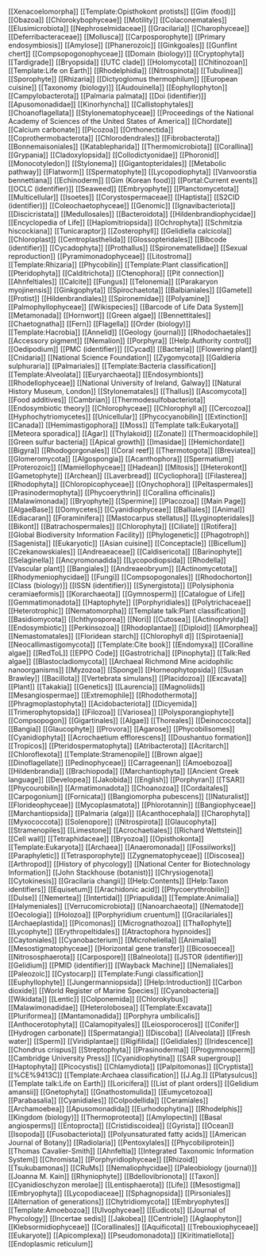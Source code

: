 [[Xenacoelomorpha]]
[[Template:Opisthokont protists]]
[[Gim (food)]]
[[Obazoa]]
[[Chlorokybophyceae]]
[[Motility]]
[[Colaconematales]]
[[Elusimicrobiota]]
[[Nephroselmidaceae]]
[[Gracilaria]]
[[Charophyceae]]
[[Deferribacteraceae]]
[[Mollusca]]
[[Carposporophyte]]
[[Primary endosymbiosis]]
[[Amylose]]
[[Phanerozoic]]
[[Ginkgoales]]
[[Gunflint chert]]
[[Compsopogonophyceae]]
[[Domain (biology)]]
[[Cryptophyta]]
[[Tardigrade]]
[[Bryopsida]]
[[UTC clade]]
[[Holomycota]]
[[Chitinozoan]]
[[Template:Life on Earth]]
[[Rhodelphidia]]
[[Nitrospinota]]
[[Tubulinea]]
[[Sporophyte]]
[[Rhizaria]]
[[Dictyoglomus thermophilum]]
[[European cuisine]]
[[Taxonomy (biology)]]
[[Audouinella]]
[[Eophyllophyton]]
[[Campylobacterota]]
[[Palmaria palmata]]
[[Doi (identifier)]]
[[Apusomonadidae]]
[[Kinorhyncha]]
[[Callistophytales]]
[[Choanoflagellata]]
[[Stylonematophyceae]]
[[Proceedings of the National Academy of Sciences of the United States of America]]
[[Chordate]]
[[Calcium carbonate]]
[[Picozoa]]
[[Orthonectida]]
[[Coprothermobacterota]]
[[Chlorodendrales]]
[[Fibrobacterota]]
[[Bonnemaisoniales]]
[[Katablepharida]]
[[Thermomicrobiota]]
[[Corallina]]
[[Grypania]]
[[Cladoxylopsida]]
[[Collodictyonidae]]
[[Phoronid]]
[[Monocotyledon]]
[[Stylonema]]
[[Gigantopteridales]]
[[Metabolic pathway]]
[[Flatworm]]
[[Spermatophyte]]
[[Lycopodiophyta]]
[[Vanvoorstia bennettiana]]
[[Echinoderm]]
[[Gim (Korean food)]]
[[Portal:Current events]]
[[OCLC (identifier)]]
[[Seaweed]]
[[Embryophyte]]
[[Planctomycetota]]
[[Multicellular]]
[[Isoetes]]
[[Corystospermaceae]]
[[Haptista]]
[[S2CID (identifier)]]
[[Coleochaetophyceae]]
[[Genomic]]
[[Ignavibacteriota]]
[[Discicristata]]
[[Medullosales]]
[[Bacteroidota]]
[[Hildenbrandiophycidae]]
[[Encyclopedia of Life]]
[[Haplomitriopsida]]
[[Ochrophyta]]
[[Schmitzia hiscockiana]]
[[Tunicaraptor]]
[[Zosterophyll]]
[[Gelidiella calcicola]]
[[Chloroplast]]
[[Centroplasthelida]]
[[Glossopteridales]]
[[Bibcode (identifier)]]
[[Cycadophyta]]
[[Prothallus]]
[[Spironematellidae]]
[[Sexual reproduction]]
[[Pyramimonadophyceae]]
[[Litostroma]]
[[Template:Rhizaria]]
[[Phycobilin]]
[[Template:Plant classification]]
[[Pteridophyta]]
[[Calditrichota]]
[[Ctenophora]]
[[Pit connection]]
[[Ahnfeltiales]]
[[Calcite]]
[[Fungus]]
[[Telonemia]]
[[Parakaryon myojinensis]]
[[Ginkgophyta]]
[[Spirochaetota]]
[[Balbianiales]]
[[Gamete]]
[[Protist]]
[[Hildenbrandiales]]
[[Spironemidae]]
[[Polyamine]]
[[Palmophyllophyceae]]
[[Wikispecies]]
[[Barcode of Life Data System]]
[[Metamonada]]
[[Hornwort]]
[[Green algae]]
[[Bennettitales]]
[[Chaetognatha]]
[[Fern]]
[[Flagella]]
[[Order (biology)]]
[[Template:Hacrobia]]
[[Annelid]]
[[Geology (journal)]]
[[Rhodochaetales]]
[[Accessory pigment]]
[[Nemalion]]
[[Porphyra]]
[[Help:Authority control]]
[[Oedipodium]]
[[PMC (identifier)]]
[[Cycad]]
[[Bacteria]]
[[Flowering plant]]
[[Cnidaria]]
[[National Science Foundation]]
[[Zygomycota]]
[[Galdieria sulphuraria]]
[[Palmariales]]
[[Template:Bacteria classification]]
[[Template:Alveolata]]
[[Euryarchaeota]]
[[Endosymbionts]]
[[Rhodellophyceae]]
[[National University of Ireland, Galway]]
[[Natural History Museum, London]]
[[Stylonematales]]
[[Thallus]]
[[Ascomycota]]
[[Food additives]]
[[Cambrian]]
[[Thermodesulfobacteriota]]
[[Endosymbiotic theory]]
[[Chlorophyceae]]
[[Chlorophyll a]]
[[Cercozoa]]
[[Hyphochytriomycetes]]
[[Unicellular]]
[[Phycocyanobilin]]
[[Extinction]]
[[Canada]]
[[Hemimastigophora]]
[[Moss]]
[[Template talk:Eukaryota]]
[[Meteora sporadica]]
[[Agar]]
[[Thylakoid]]
[[Zonate]]
[[Thermoacidophile]]
[[Green sulfur bacteria]]
[[Apical growth]]
[[Imasidae]]
[[Hemichordate]]
[[Bigyra]]
[[Rhodogorgonales]]
[[Coral reef]]
[[Thermotogota]]
[[Breviatea]]
[[Glomeromycota]]
[[Algospongia]]
[[Acanthophora]]
[[Spermatium]]
[[Proterozoic]]
[[Mamiellophyceae]]
[[Hadean]]
[[Mitosis]]
[[Heterokont]]
[[Gametophyte]]
[[Archean]]
[[Laverbread]]
[[Cycliophora]]
[[Filasterea]]
[[Rhodophyta]]
[[Chloropicophyceae]]
[[Onychophora]]
[[Peltaspermales]]
[[Prasinodermophyta]]
[[Phycoerythrin]]
[[Corallina officinalis]]
[[Malawimonada]]
[[Bryophyte]]
[[Spermine]]
[[Placozoa]]
[[Main Page]]
[[AlgaeBase]]
[[Oomycetes]]
[[Cyanidiophyceae]]
[[Balliales]]
[[Animal]]
[[Ediacaran]]
[[Foraminifera]]
[[Mastocarpus stellatus]]
[[Lyginopteridales]]
[[Bikont]]
[[Batrachospermales]]
[[Chlorophyta]]
[[Ciliate]]
[[Rotifera]]
[[Global Biodiversity Information Facility]]
[[Phylogenetic]]
[[Phagotroph]]
[[Sagenista]]
[[Eukaryotic]]
[[Asian cuisine]]
[[Conceptacle]]
[[Bicellum]]
[[Czekanowskiales]]
[[Andreaeaceae]]
[[Caldisericota]]
[[Barinophyte]]
[[Selaginella]]
[[Ancyromonadida]]
[[Lycopodiopsida]]
[[Rhodella]]
[[Vascular plant]]
[[Bangiales]]
[[Andreaeobryum]]
[[Actinomycetota]]
[[Rhodymeniophycidae]]
[[Fungi]]
[[Compsopogonales]]
[[Rhodochorton]]
[[Class (biology)]]
[[ISSN (identifier)]]
[[Synergistota]]
[[Polysiphonia ceramiaeformis]]
[[Korarchaeota]]
[[Gymnosperm]]
[[Catalogue of Life]]
[[Gemmatimonadota]]
[[Haptophyte]]
[[Porphyridiales]]
[[Polytrichaceae]]
[[Heterotrophic]]
[[Nematomorpha]]
[[Template talk:Plant classification]]
[[Basidiomycota]]
[[Ichthyosporea]]
[[Nori]]
[[Cutosea]]
[[Actinophryida]]
[[Endosymbiotic]]
[[Perkinsozoa]]
[[Rhodoplantae]]
[[Diploid]]
[[Amorphea]]
[[Nemastomatales]]
[[Floridean starch]]
[[Chlorophyll d]]
[[Spirotaenia]]
[[Neocallimastigomycota]]
[[Template:Cite book]]
[[Endomyxa]]
[[Coralline algae]]
[[RedToL]]
[[EPPO Code]]
[[Gastrotricha]]
[[Pinophyta]]
[[Talk:Red algae]]
[[Blastocladiomycota]]
[[Archaeal Richmond Mine acidophilic nanoorganisms]]
[[Myzozoa]]
[[Sponge]]
[[Horneophytopsida]]
[[Susan Brawley]]
[[Bacillota]]
[[Vertebrata simulans]]
[[Placidozoa]]
[[Excavata]]
[[Plant]]
[[Takakia]]
[[Genetics]]
[[Laurencia]]
[[Magnoliids]]
[[Mesangiospermae]]
[[Extremophile]]
[[Rhodothermota]]
[[Phragmoplastophyta]]
[[Acidobacteriota]]
[[Dicyemida]]
[[Trimerophytopsida]]
[[Filozoa]]
[[Variosea]]
[[Polysporangiophyte]]
[[Compsopogon]]
[[Gigartinales]]
[[Algae]]
[[Thoreales]]
[[Deinococcota]]
[[Bangia]]
[[Glaucophyte]]
[[Provora]]
[[Agarose]]
[[Phycobilisomes]]
[[Cyanidiophyta]]
[[Acrochaetium efflorescens]]
[[Doushantuo formation]]
[[Tropicos]]
[[Pteridospermatophyta]]
[[Atribacterota]]
[[Acritarch]]
[[Chloroflexota]]
[[Template:Stramenopile]]
[[Brown algae]]
[[Dinoflagellate]]
[[Pedinophyceae]]
[[Carrageenan]]
[[Amoebozoa]]
[[Hildenbrandia]]
[[Brachiopoda]]
[[Marchantiophyta]]
[[Ancient Greek language]]
[[Developea]]
[[Jakobida]]
[[English]]
[[Porphyran]]
[[TSAR]]
[[Phycourobilin]]
[[Armatimonadota]]
[[Choanozoa]]
[[Cordaitales]]
[[Carpogonium]]
[[Fornicata]]
[[Bangiomorpha pubescens]]
[[INaturalist]]
[[Florideophyceae]]
[[Mycoplasmatota]]
[[Phlorotannin]]
[[Bangiophyceae]]
[[Marchantiopsida]]
[[Palmaria (alga)]]
[[Acanthocephala]]
[[Charophyta]]
[[Myxococcota]]
[[Solenopore]]
[[Nitrospirota]]
[[Glaucophyta]]
[[Stramenopiles]]
[[Limestone]]
[[Acrochaetiales]]
[[Richard Wettstein]]
[[Cell wall]]
[[Tetraphidaceae]]
[[Bryozoa]]
[[Opisthokonta]]
[[Template:Eukaryota]]
[[Archaea]]
[[Anaeromonada]]
[[Fossilworks]]
[[Paraphyletic]]
[[Tetrasporophyte]]
[[Zygnematophyceae]]
[[Discosea]]
[[Arthropod]]
[[History of phycology]]
[[National Center for Biotechnology Information]]
[[John Stackhouse (botanist)]]
[[Chrysiogenota]]
[[Cytokinesis]]
[[Gracilaria changii]]
[[Help:Contents]]
[[Help:Taxon identifiers]]
[[Equisetum]]
[[Arachidonic acid]]
[[Phycoerythrobilin]]
[[Dulse]]
[[Nemertea]]
[[Intertidal]]
[[Priapulida]]
[[Template:Animalia]]
[[Halymeniales]]
[[Verrucomicrobiota]]
[[Nanoarchaeota]]
[[Nematode]]
[[Oecologia]]
[[Holozoa]]
[[Porphyridium cruentum]]
[[Gracilariales]]
[[Archaeplastida]]
[[Picomonas]]
[[Micrognathozoa]]
[[Thallophyte]]
[[Lycophyte]]
[[Erythropeltidales]]
[[Atractophora hypnoides]]
[[Caytoniales]]
[[Cyanobacterium]]
[[Microheliella]]
[[Animalia]]
[[Mesostigmatophyceae]]
[[Horizontal gene transfer]]
[[Bicosoecea]]
[[Nitrososphaerota]]
[[Carpospore]]
[[Balneolota]]
[[JSTOR (identifier)]]
[[Gelidium]]
[[PMID (identifier)]]
[[Wayback Machine]]
[[Nemaliales]]
[[Paleozoic]]
[[Cystocarp]]
[[Template:Fungi classification]]
[[Euphyllophyte]]
[[Jungermanniopsida]]
[[Help:Introduction]]
[[Carbon dioxide]]
[[World Register of Marine Species]]
[[Cyanobacteria]]
[[Wikidata]]
[[Lentic]]
[[Colponemida]]
[[Chlorokybus]]
[[Malawimonadidae]]
[[Heterolobosea]]
[[Template:Excavata]]
[[Pluriformea]]
[[Mantamonadida]]
[[Porphyra umbilicalis]]
[[Anthocerotophyta]]
[[Calamopityales]]
[[Leiosporoceros]]
[[Conifer]]
[[Hydrogen carbonate]]
[[Spermatangia]]
[[Discoba]]
[[Alveolata]]
[[Fresh water]]
[[Sperm]]
[[Viridiplantae]]
[[Rigifilida]]
[[Gelidiales]]
[[Iridescence]]
[[Chondrus crispus]]
[[Streptophyta]]
[[Prasinoderma]]
[[Progymnosperm]]
[[Cambridge University Press]]
[[Cyanidiophytina]]
[[SAR supergroup]]
[[Haptophyta]]
[[Picocystis]]
[[Chlamydiota]]
[[Palpitomonas]]
[[Cryptista]]
[[%CE%9413C]]
[[Template:Archaea classification]]
[[J.Ag.]]
[[Platysulcus]]
[[Template talk:Life on Earth]]
[[Loricifera]]
[[List of plant orders]]
[[Gelidium amansii]]
[[Gnetophyta]]
[[Gnathostomulida]]
[[Eumycetozoa]]
[[Parabasalia]]
[[Cyanidiales]]
[[Colpodellida]]
[[Ceramiales]]
[[Archamoebea]]
[[Apusomonadida]]
[[Eurhodophytina]]
[[Rhodelphis]]
[[Kingdom (biology)]]
[[Thermoproteota]]
[[Amylopectin]]
[[Basal angiosperms]]
[[Entoprocta]]
[[Cristidiscoidea]]
[[Gyrista]]
[[Ocean]]
[[Isopoda]]
[[Fusobacteriota]]
[[Polyunsaturated fatty acids]]
[[American Journal of Botany]]
[[Radiolaria]]
[[Pentoxylales]]
[[Phycobiliprotein]]
[[Thomas Cavalier-Smith]]
[[Ahnfeltia]]
[[Integrated Taxonomic Information System]]
[[Chromista]]
[[Porphyridiophyceae]]
[[Rhizoid]]
[[Tsukubamonas]]
[[CRuMs]]
[[Nemaliophycidae]]
[[Paleobiology (journal)]]
[[Joanna M. Kain]]
[[Rhyniophyte]]
[[Bdellovibrionota]]
[[Taxon]]
[[Cyanidioschyzon merolae]]
[[Lentisphaerota]]
[[Life]]
[[Mesostigma]]
[[Embryophyta]]
[[Lycopodiaceae]]
[[Sphagnopsida]]
[[Pirsoniales]]
[[Alternation of generations]]
[[Chytridiomycota]]
[[Embryophytes]]
[[Template:Amoebozoa]]
[[Ulvophyceae]]
[[Eudicots]]
[[Journal of Phycology]]
[[Incertae sedis]]
[[Jakobea]]
[[Centriole]]
[[Aglaophyton]]
[[Klebsormidiophyceae]]
[[Corallinales]]
[[Aquificota]]
[[Trebouxiophyceae]]
[[Eukaryote]]
[[Apicomplexa]]
[[Pseudomonadota]]
[[Kiritimatiellota]]
[[Endoplasmic reticulum]]
